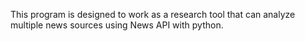 This program is designed to work as a research tool that can analyze multiple news sources using News API with python.
